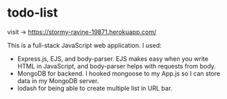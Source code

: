 # todo-list

visit -> https://stormy-ravine-19871.herokuapp.com/

This is a full-stack JavaScript web application. I used:

- Express.js, EJS, and body-parser. EJS makes easy when you write HTML in JavaScript, and body-parser helps with requests from body.
- MongoDB for backend. I hooked mongoose to my App.js so I can store data in my MongoDB server.
- lodash for being able to create multiple list in URL bar.
